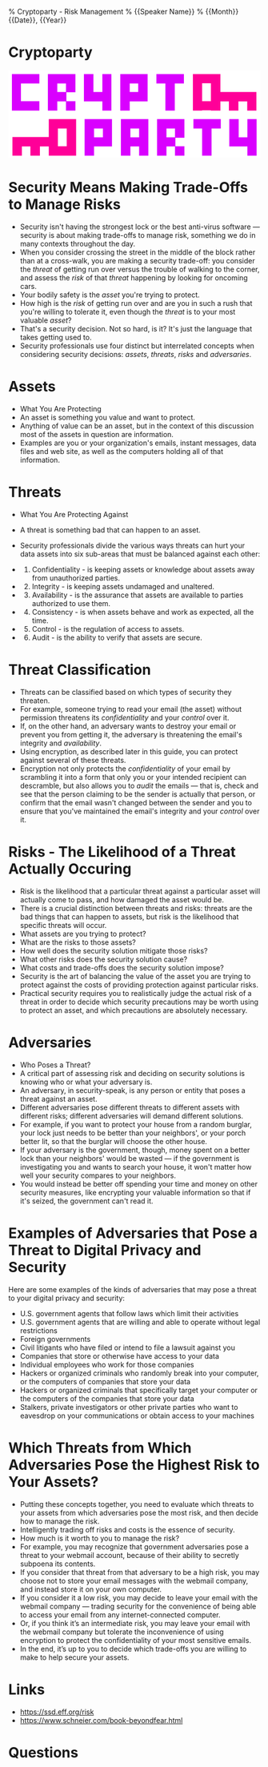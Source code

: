 % Cryptoparty - Risk Management
% {{Speaker Name}}
% {{Month}} {{Date}}, {{Year}}

# Cryptoparty
![](images/logo.png)

# Security Means Making Trade-Offs to Manage Risks

- Security isn't having the strongest lock or the best anti-virus software — security is about making trade-offs to manage risk, something we do in many contexts throughout the day.
- When you consider crossing the street in the middle of the block rather than at a cross-walk, you are making a security trade-off: you consider the *threat* of getting run over versus the trouble of walking to the corner, and assess the *risk* of that *threat* happening by looking for oncoming cars.
- Your bodily safety is the *asset* you're trying to protect.
- How high is the *risk* of getting run over and are you in such a rush that you're willing to tolerate it, even though the *threat* is to your most valuable *asset*?
- That's a security decision. Not so hard, is it? It's just the language that takes getting used to.
- Security professionals use four distinct but interrelated concepts when considering security decisions: *assets*, *threats*, *risks* and *adversaries*.

# Assets

- What You Are Protecting
- An asset is something you value and want to protect.
- Anything of value can be an asset, but in the context of this discussion most of the assets in question are information.
- Examples are you or your organization's emails, instant messages, data files and web site, as well as the computers holding all of that information.

# Threats

- What You Are Protecting Against
- A threat is something bad that can happen to an asset.
- Security professionals divide the various ways threats can hurt your data assets into six sub-areas that must be balanced against each other:

- 1. Confidentiality - is keeping assets or knowledge about assets away from unauthorized parties.
- 2. Integrity - is keeping assets undamaged and unaltered.
- 3. Availability - is the assurance that assets are available to parties authorized to use them.
- 4. Consistency - is when assets behave and work as expected, all the time.
- 5. Control - is the regulation of access to assets.
- 6. Audit - is the ability to verify that assets are secure.

# Threat Classification
- Threats can be classified based on which types of security they threaten.
- For example, someone trying to read your email (the asset) without permission threatens its *confidentiality* and your *control* over it.
- If, on the other hand, an adversary wants to destroy your email or prevent you from getting it, the adversary is threatening the email's integrity and *availability*.
- Using encryption, as described later in this guide, you can protect against several of these threats.
- Encryption not only protects the *confidentiality* of your email by scrambling it into a form that only you or your intended recipient can descramble, but also allows you to *audit* the emails — that is, check and see that the person claiming to be the sender is actually that person, or confirm that the email wasn't changed between the sender and you to ensure that you've maintained the email's integrity and your *control* over it.

# Risks - The Likelihood of a Threat Actually Occuring

- Risk is the likelihood that a particular threat against a particular asset will actually come to pass, and how damaged the asset would be.
- There is a crucial distinction between threats and risks: threats are the bad things that can happen to assets, but risk is the likelihood that specific threats will occur.
- What assets are you trying to protect?
- What are the risks to those assets?
- How well does the security solution mitigate those risks?
- What other risks does the security solution cause?
- What costs and trade-offs does the security solution impose?
- Security is the art of balancing the value of the asset you are trying to protect against the costs of providing protection against particular risks.
- Practical security requires you to realistically judge the actual risk of a threat in order to decide which security precautions may be worth using to protect an asset, and which precautions are absolutely necessary.

# Adversaries

- Who Poses a Threat?
- A critical part of assessing risk and deciding on security solutions is knowing who or what your adversary is.
- An adversary, in security-speak, is any person or entity that poses a threat against an asset.
- Different adversaries pose different threats to different assets with different risks; different adversaries will demand different solutions.
- For example, if you want to protect your house from a random burglar, your lock just needs to be better than your neighbors', or your porch better lit, so that the burglar will choose the other house.
- If your adversary is the government, though, money spent on a better lock than your neighbors' would be wasted — if the government is investigating you and wants to search your house, it won't matter how well your security compares to your neighbors.
- You would instead be better off spending your time and money on other security measures, like encrypting your valuable information so that if it's seized, the government can't read it.

# Examples of Adversaries that Pose a Threat to Digital Privacy and Security
Here are some examples of the kinds of adversaries that may pose a threat to your digital privacy and security:

- U.S. government agents that follow laws which limit their activities
- U.S. government agents that are willing and able to operate without legal restrictions
- Foreign governments
- Civil litigants who have filed or intend to file a lawsuit against you
- Companies that store or otherwise have access to your data
- Individual employees who work for those companies
- Hackers or organized criminals who randomly break into your computer, or the computers of companies that store your data
- Hackers or organized criminals that specifically target your computer or the computers of the companies that store your data
- Stalkers, private investigators or other private parties who want to eavesdrop on your communications or obtain access to your machines

# Which Threats from Which Adversaries Pose the Highest Risk to Your Assets?
- Putting these concepts together, you need to evaluate which threats to your assets from which adversaries pose the most risk, and then decide how to manage the risk.
- Intelligently trading off risks and costs is the essence of security.
- How much is it worth to you to manage the risk?
- For example, you may recognize that government adversaries pose a threat to your webmail account, because of their ability to secretly subpoena its contents.
- If you consider that threat from that adversary to be a high risk, you may choose not to store your email messages with the webmail company, and instead store it on your own computer.
- If you consider it a low risk, you may decide to leave your email with the webmail company — trading security for the convenience of being able to access your email from any internet-connected computer.
- Or, if you think it’s an intermediate risk, you may leave your email with the webmail company but tolerate the inconvenience of using encryption to protect the confidentiality of your most sensitive emails.
- In the end, it’s up to you to decide which trade-offs you are willing to make to help secure your assets.

# Links
- https://ssd.eff.org/risk
- https://www.schneier.com/book-beyondfear.html

# Questions

